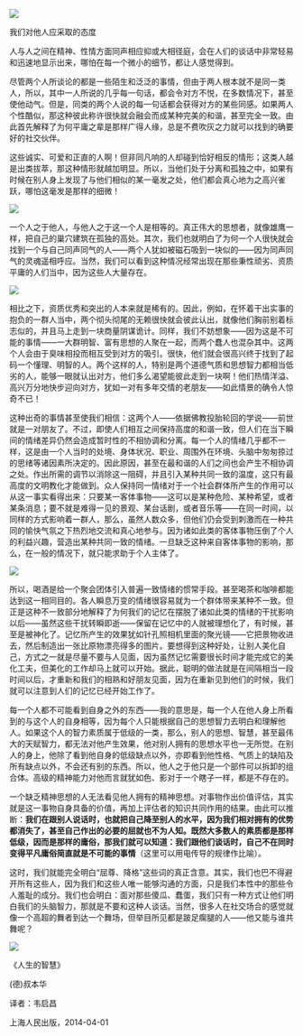 ![](https://mmbiz.qpic.cn/mmbiz_jpg/0aoovG22Xa34YlDib2L2ePl0oGmuhEcuZ09rXyepiabMFXMvQt9Niat8PlmRUV7smvYrrDRAtrOWzGTmAz6yRMDxw/640?wx_fmt=jpeg)
  

我们对他人应采取的态度

人与人之间在精神、性情方面同声相应抑或大相径庭，会在人们的谈话中非常轻易和迅速地显示出来，哪怕在每一个微小的细节，都让人感觉得到。

尽管两个人所谈论的都是一些陌生和泛泛的事情，但由于两人根本就不是同一类人，所以，其中一人所说的几乎每一句话，都会令对方不悦，在多数情况下，甚至使他动气。但是，同类的两个人说的每一句话都会获得对方的某些同感。如果两人个性酷似，那这种彼此称许很快就会融会而成某种完美的和谐，甚至完全一致。由此首先解释了为何平庸之辈是那样广得人缘，总是不费吹灰之力就可以找到的确要好的社交伙伴。

这些诚实、可爱和正直的人啊！但非同凡响的人却碰到恰好相反的情形；这类人越是出类拔萃，那这种情形就越加明显。所以，当他们处于分离和孤独之中，如果有时候在别人身上发现了与他们相似的某一毫发之处，他们都会真心地为之高兴雀跃，哪怕这毫发是那样的细微！

![](https://mmbiz.qpic.cn/mmbiz_png/E2U9jJPktQjAicnb5ibByiaoFKZySxGHJhE8Z4XhcSzLlfmxPaBTX7pGlaEp9Pf1MmpnibAFEBiaDud7eoE8AJGVaAw/640?wx_fmt=png)

一个人之于他人，与他人之于这一个人是相等的。真正伟大的思想者，就像雄鹰一样，把自己的巢穴建筑在孤独的高处。其次，我们也就明白了为何一个人很快就会找到一个与自己同声同气的人——两个人犹如被磁石吸到一块似的——因为同声同气的灵魂遥相呼应。当然，我们可以看到这种情况经常出现在那些秉性顽劣、资质平庸的人们当中，因为这些人大量存在。

![](https://mmbiz.qpic.cn/mmbiz_png/E2U9jJPktQjAicnb5ibByiaoFKZySxGHJhE8Z4XhcSzLlfmxPaBTX7pGlaEp9Pf1MmpnibAFEBiaDud7eoE8AJGVaAw/640?wx_fmt=png)

相比之下，资质优秀和突出的人本来就是稀有的。因此，例如，在怀着干出实事的抱负的一群人当中，两个彻头彻尾的无赖很快就会彼此认出，就像他们胸前别着标志似的，并且马上走到一块商量阴谋诡计。同样，我们不妨想象——因为这是不可能的事情——一大群明智、富有思想的人聚在一起，而两个蠢人也混杂其中。这两个人会由于臭味相投而相互受到对方的吸引。很快，他们就会很高兴终于找到了起码一个懂理、明智的人。两个这样的人，特别是两个道德气质和思想智力都相当低劣的人，能够一眼就认出对方，他们多么渴望能彼此走到一块啊！他们热情洋溢、高兴万分地快步迎向对方，犹如一对有多年交情的老朋友——如此情景的确令人惊奇不已！

这种出奇的事情甚至使我们相信：这两个人——依据佛教投胎轮回的学说——前世就是一对朋友了。不过，即使人们相互之间保持高度的和谐一致，但人们在当下瞬间的情绪差异仍然会造成暂时性的不相协调和分离。每一个人的情绪几乎都不一样，这是由一个人当时的处境、身体状况、职业、周围外在环境、头脑中匆匆掠过的思绪等诸因素所决定的。因此原因，甚至在最和谐的人们之间也会产生不相协调之处。作出所需的调节以消除这一阻碍，并且引入某种共同一致的温度，这只有最高度的文明教化才能做到。众人保持同一情绪对于一个社会群体所产生的作用可以从这一事实看得出来：只要某一客体事物——这可以是某种危险、某种希望，或者某条消息；要不就是难得一见的景观、某台话剧，或者音乐等——在同一时间，以同样的方式影响着一群人，那么，虽然人数众多，但他们仍会受到刺激而在一种共同的愉快气氛之下热烈地交流和真心地参与。因为诸如此类的客体事物压倒了个人的利益兴趣，营造出某种共同一致的情绪。一旦缺乏这种来自客体事物的影响，那么，在一般的情况下，就只能求助于个人主体了。

![](https://mmbiz.qpic.cn/mmbiz_png/E2U9jJPktQjAicnb5ibByiaoFKZySxGHJhEfMnxvasiauxa5wx96atnFKOkrDG61yX0hYtibsuFDjygpG21iaxt2tSew/640?wx_fmt=png)

所以，喝酒是给一个聚会团体引入普遍一致情绪的惯常手段。甚至喝茶和咖啡都能达到这一相同目的。各人瞬息万变的情绪很容易就为一个群体带来某种不一致。但正是这种不一致部分地解释了为何我们的记忆在摆脱了诸如此类的情绪的干扰影响以后——虽然这些干扰转瞬即逝——保留在记忆中的人就被理想化了，有时候，甚至是被神化了。记忆所产生的效果犹如针孔照相机里面的聚光镜——它把景物收进去，然后制造出一张比原物漂亮得多的图片。要想得到这种好处，让别人美化自己，方式之一就是尽量不要与人见面，因为虽然记忆需要很长时间才能完成它的美化工夫，但美化的工作却马上就可以开始。据此，聪明的做法就是在间隔相当一段时间以后，才重新和我们的相熟和好朋友见面，因为在重新见到他们的时候，我们就可以注意到人们的记忆已经开始工作了。

每一个人都不可能看到自身之外的东西——我的意思是，每一个人在他人身上所看到的与这个人的自身相等，因为每个人只能根据自己的思想智力去明白和理解他人。如果这个人的智力素质属于低级的一类，那么，别人的思想、智慧，甚至最伟大的天赋智力，都无法对他产生效果，他对别人拥有的思想水平也一无所觉。在别人的身上，他除了看到他自身的低级缺点以外，亦即看到他性格、气质上的缺陷及所有缺点以外，不会还有别的东西。所以，他人之于他只是一个部件可以拆卸的组合体。高级的精神能力对他而言就犹如色、影对于一个瞎子一样，都是不存在的。

一个缺乏精神思想的人无法看见他人拥有的精神思想。对事物作出价值评估，其实就是这一事物自身具备的价值，再加上评估者的知识共同作用的结果。由此可以推断：**我们在跟别人说话时，也就把自己降至别人的水平，因为我们相对拥有的优势都消失了，甚至自己作出的必要的屈就也不为人知。既然大多数人的素质都是那样低级，因而是那样的庸俗，那我们就可以知道：我们跟他们谈话时，自己不在同时变得平凡庸俗简直就是不可能的事情**（这里可以用电传导的规律作比喻）。

这时，我们就能完全明白“屈尊、降格”这些词的真正含意。其实，我们也巴不得避开所有这些人，因为我们和这些人唯一能够沟通的方面，只是我们本性中的那些令人羞耻的成分。我们也会明白：面对那些傻瓜、蠢蛋，我们只有一种方式让他们明白我们的头脑智力，那就是不要和这种人谈话。当然，很多人在社交场合的感觉就像一个高超的舞者到达一个舞场，但举目所见都是跛足瘸腿的人——他又能与谁共舞呢？

![](https://mmbiz.qpic.cn/mmbiz_png/E2U9jJPktQjAicnb5ibByiaoFKZySxGHJhEqUTn2UoEAIooJdib0ibvgIRXW5RU2BVI8k10tn2EaVya83Q7MsHgZWag/640?wx_fmt=png)

《人生的智慧》

(德)叔本华

译者：韦启昌

上海人民出版，2014-04-01
